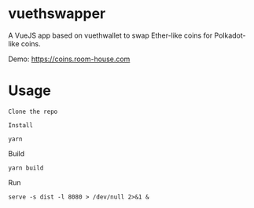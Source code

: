 # vuethswapper

A VueJS app based on vuethwallet to swap Ether-like coins for Polkadot-like coins.

Demo: https://coins.room-house.com

# Usage


```
Clone the repo

Install

yarn

```

Build

```
yarn build
```

Run

```
serve -s dist -l 8080 > /dev/null 2>&1 &
